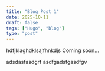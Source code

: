 ```yaml
---
title: "Blog Post 1"
date: 2025-10-11
draft: false
tags: ["Hugo", "blog"]
type: "post"
---
```


hdfjklaghdklsajfhnkdjs
Coming soon...

adsdasfasdgrf
asdfgadsfgasdfgv
